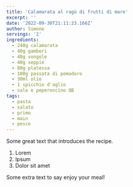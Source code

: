 ```yaml
---
title: 'Calamarata al ragù di frutti di mare'
excerpt: ''
date: '2022-09-30T21:11:23.166Z'
author: Simone
servings: '2'
ingredients:
  - 240g calamarata
  - 40g gamberi
  - 40g vongole
  - 40g seppie
  - 80g platessa
  - 100g passata di pomodoro
  - 30ml olio
  - 1 spicchio d'aglio
  - sale e peperoncino QB
tags:
  - pasta
  - salato
  - primo
  - main
  - pesce
---
```


Some great text that introduces the recipe.

1. Lorem
1. Ipsum
1. Dolor sit amet

Some extra text to say enjoy your meal!

